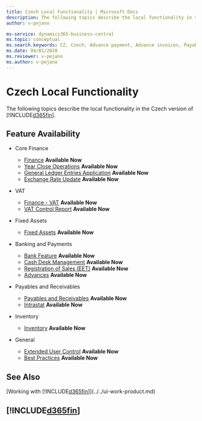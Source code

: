 ```yaml
---
title: Czech Local Functionality | Microsoft Docs
description: The following topics describe the local functionality in the Czech version of Business Central.
author: v-pejano

ms-service: dynamics365-business-central
ms.topic: conceptual
ms.search.keywords: CZ, Czech, Advance payment, Advance invoices, Payables, Finance,  Cash, EET, Cash Desk
ms.date: 04/01/2020
ms.reviewer: v-pejano
ms.author: v-pejano
---
```


# Czech Local Functionality  

The following topics describe the local functionality in the Czech version of [!INCLUDE[d365fin](../../includes/d365fin_md.md)].

## Feature Availability

* Core Finance  
  * [Finance](finance.md) **Available Now**  
  * [Year Close Operations](year-close-operations.md) **Available Now**  
  * [General Ledger Entries Application](general-ledger-entries-application.md) **Available Now**  
  * [Exchange Rate Update](exchange-rate-update.md) **Available Now**  

* VAT
  * [Finance - VAT](finance-vat.md) **Available Now**
  * [VAT Control Report](vat-control-report.md) **Available Now**

* Fixed Assets
  * [Fixed Assets](fixed-assets.md) **Available Now**

* Banking and Payments
  * [Bank Feature](bank-feature.md) **Available Now**
  * [Cash Desk Management](cash-desk-management.md) **Available Now**
  * [Registration of Sales (EET)](eet.md) **Available Now**
  * [Advances](advances.md) **Available Now**

* Payables and Receivables
  * [Payables and Receivables](receivables-payables.md) **Available Now**
  * [Intrastat](intrastat.md) **Available Now**

* Inventory
  * [Inventory](inventory.md) **Available Now**

* General
  * [Extended User Control](general.md) **Available Now**
  * [Best Practices](best-practices.md) **Available Now**

## See Also

[Working with [!INCLUDE[d365fin](../../includes/d365fin_md.md)]](../../ui-work-product.md)

## [!INCLUDE[d365fin](../../includes/free_trial_md.md)]  
